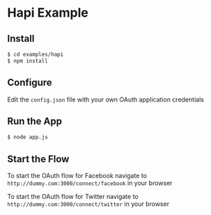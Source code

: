 
# Hapi Example


## Install

```bash
$ cd examples/hapi
$ npm install
```

## Configure

Edit the `config.json` file with your own OAuth application credentials


## Run the App

```bash
$ node app.js
```

## Start the Flow

To start the OAuth flow for Facebook navigate to `http://dummy.com:3000/connect/facebook` in your browser


To start the OAuth flow for Twitter navigate to `http://dummy.com:3000/connect/twitter` in your browser
